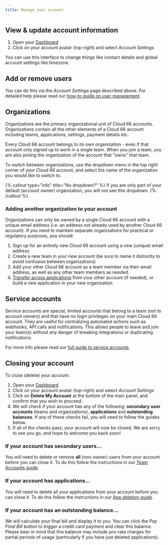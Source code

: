 ```yaml
---
title: Manage your account
---
```


## View & update account information

1. Open your [Dashboard](https://app.cloud66.com/dashboard)
2. Click on your account avatar (top-right) and select *Account Settings*

You can use this interface to change things like contact details and global account settings like timezone. 

## Add or remove users

You can do this via the *Account Settings* page described above. For detailed help please read our [how-to guide on user management](/docs/account//team-accounts).

## Organizations

Organizations are the primary organizational unit of Cloud 66 accounts. Organizations contain all the other elements of a Cloud 66 account including teams, applications, settings, payment details etc.

Every Cloud 66 account belongs to its own organization - even if that account only signed up to work in a single team. When you join a team, you are also joining the organization of the account that "owns" that team.

To switch between organizations, use the dropdown menu in the top right corner of your Cloud 66 account, and select the name of the organization you would like to switch to.

{% callout type="info" title="No dropdown?" %}
If you are only part of your default (account owner) organization, you will not see this dropdown.
{% /callout %}

### Adding another organization to your account

Organizations can only be owned by a single Cloud 66 account with a unique email address (i.e. an address not already used by another Cloud 66 account). If you need to maintain separate organizations for practical or regulatory purposes, you should:

1. Sign up for an entirely new Cloud 66 account using a new (unique) email address
2. Create a new team in your new account (be sure to name it distinctly to avoid confusion between organizations)
3. Add your other Cloud 66 account as a team member via their email address, as well as any other team members as needed.
4. [Transfer across applications](/docs/account/application-transfer#transferring-an-application) from your other account (if needed), or build a new application in your new organization

## Service accounts

Service accounts are special, limited accounts that belong to a team (not to account owners) and that have no login privileges on your main Cloud 66 account. They are useful for centralizing automated actions such as webhooks, API calls and notifications. This allows people to leave and join your team(s) without any danger of breaking integrations or duplicating notifications. 

For more info please read our [full guide to service accounts](/docs/account/service-accounts).

## Closing your account

To close (delete) your account:

1. Open your [Dashboard](https://app.cloud66.com/dashboard)
2. Click on your account avatar (top-right) and select *Account Settings*
3. Click on **Delete My Account** at the bottom of the main panel, and confirm that you wish to proceed.
4. We will check if your account has any of the following: **secondary** **user accounts** (teams and organizations), **applications** and **outstanding balances**. If any of these checks fail, you will need to follow the guides below.
5. If all of the checks pass, your account will now be closed. We are sorry to see you go, and hope to welcome you back soon!

### If your account has secondary users...

You will need to delete or remove **all** (non-owner) users from your account before you can close it. To do this follow the instructions in our [Team Accounts guide](/docs/account/team-accounts#deleting-user-accounts--teams). 

### If your account has applications...

You will need to delete all your applications from your account before you can close it. To do this follow the instructions in our [App deletion guide](/docs/cloud-66-101/adding-updating-deleting#deleting-an-application).

### If your account has an outstanding balance...

We will calculate your final bill and display it to you. You can click the *Pay Final Bill* button to trigger a credit card payment and clear this balance. Please bear in mind that this balance may include pro-rata charges for partial periods of usage (particularly if you have just deleted applications).


